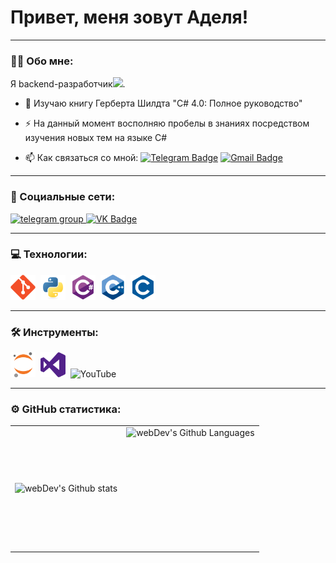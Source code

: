 # Привет, меня зовут Аделя!

---

### :woman_technologist: Обо мне:

Я backend-разработчик<img src="https://media.giphy.com/media/WUlplcMpOCEmTGBtBW/giphy.gif" width="30px">. 

- :book: Изучаю книгу Герберта Шилдта "C# 4.0: Полное руководство"

- :zap: На данный момент восполняю пробелы в знаниях посредством изучения новых тем на языке C#

- :mailbox: Как связаться со мной: [![Telegram Badge](https://img.shields.io/badge/-adelya-blue?style=flat&logo=Telegram&logoColor=white)](https://t.me/wayyhb) [![Gmail Badge](https://img.shields.io/badge/-Gmail-red?style=flat&logo=Gmail&logoColor=white)](mailto:adelya5mukomashina@gmail.com)

---

### 🤝 Социальные сети:

  <div id="badges">
    <a href="https://t.me/wayyhb" target="_blank">
      <img src="https://cdn-icons-png.flaticon.com/512/2111/2111646.png" width="40" height="40" alt="telegram group" />
    </a>
    <a href="https://vk.com/mukomashina" target="_blank">
      <img src="https://cdn-icons-png.flaticon.com/512/145/145813.png" width="40" height="40" alt="VK Badge"/>
    </a>
  </div>

---

### 💻 Технологии:

<div>
  <img src="https://github.com/devicons/devicon/blob/master/icons/git/git-original.svg" title="git" alt="git" width="40" height="40"/>&nbsp
  <img src="https://github.com/devicons/devicon/blob/master/icons/python/python-original.svg" title="git" alt="git" width="40" height="40"/>&nbsp
  <img src="https://github.com/devicons/devicon/blob/master/icons/csharp/csharp-original.svg" title="C" alt="C" width="40" height="40"/>&nbsp;
  <img src="https://github.com/devicons/devicon/blob/master/icons/cplusplus/cplusplus-original.svg" title="C" alt="C" width="40" height="40"/>&nbsp;
  <img src="https://github.com/devicons/devicon/blob/master/icons/c/c-plain.svg" title="C" alt="C" width="40" height="40"/>&nbsp;
</div>

---

### 🛠 Инструменты:

<div>
  <img src="https://github.com/devicons/devicon/blob/master/icons/jupyter/jupyter-original.svg" title="git" alt="git" width="40" height="40"/>&nbsp
  <img src="https://github.com/devicons/devicon/blob/master/icons/visualstudio/visualstudio-plain.svg" title="photoshop" alt="photoshop" width="40" height="40"/>&nbsp;
  <img src="https://upload.wikimedia.org/wikipedia/commons/9/9e/YouTube_Logo_%282013-2017%29.svg" title="YouTube" alt="YouTube" width="40" height="40"/>&nbsp;
</div>

---
### ⚙️ GitHub статистика:

<table>
  <tr>
    <td>
      <img align="left" src="http://github-readme-streak-stats.herokuapp.com?user=wayhb&theme=dark&background=000000" alt="webDev's Github stats" />
    </td>
    <td>
      <img height="195px" align="right" alt="webDev's Github Languages" src="https://github-readme-stats-sigma-five.vercel.app/api/top-langs/?username=wayhb&layout=compact&theme=vision-friendly-dark" />
    </td>
  </tr>
</table>
